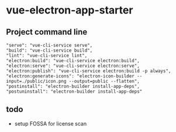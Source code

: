 # vue-electron-app-starter

## Project command line
```
"serve": "vue-cli-service serve",
"build": "vue-cli-service build",
"lint": "vue-cli-service lint",
"electron:build": "vue-cli-service electron:build",
"electron:serve": "vue-cli-service electron:serve",
"electron:publish": "vue-cli-service electron:build -p always",
"electron:generate-icons": "electron-icon-builder --input=./public/icon.png --output=public --flatten",
"postinstall": "electron-builder install-app-deps",
"postuninstall": "electron-builder install-app-deps"
```

## todo
- setup FOSSA for license scan
